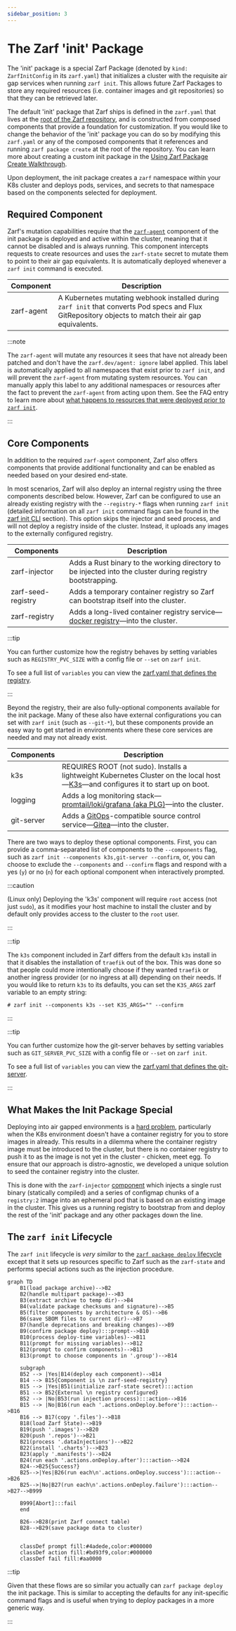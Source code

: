 ```yaml
---
sidebar_position: 3
---
```


# The Zarf 'init' Package

The 'init' package is a special Zarf Package (denoted by `kind: ZarfInitConfig` in its `zarf.yaml`) that initializes a cluster with the requisite air gap services when running `zarf init`.  This allows future Zarf Packages to store any required resources (i.e. container images and git repositories) so that they can be retrieved later.

The default 'init' package that Zarf ships is defined in the `zarf.yaml` that lives at the [root of the Zarf repository](https://github.com/defenseunicorns/zarf/blob/main/zarf.yaml), and is constructed from composed components that provide a foundation for customization.  If you would like to change the behavior of the 'init' package you can do so by modifying this `zarf.yaml` or any of the composed components that it references and running `zarf package create` at the root of the repository.  You can learn more about creating a custom init package in the [Using Zarf Package Create Walkthrough](../../13-walkthroughs/0-using-zarf-package-create.md).

Upon deployment, the init package creates a `zarf` namespace within your K8s cluster and deploys pods, services, and secrets to that namespace based on the components selected for deployment.

## Required Component

Zarf's mutation capabilities require that the [`zarf-agent`](../../9-faq.md#what-is-the-zarf-agent) component of the init package is deployed and active within the cluster, meaning that it cannot be disabled and is always running. This component intercepts requests to create resources and uses the `zarf-state` secret to mutate them to point to their air gap equivalents. It is automatically deployed whenever a `zarf init` command is executed.

| Component               | Description                                                                                                                                           |
| ----------------------- | ----------------------------------------------------------------------------------------------------------------------------------------------------- |
| zarf-agent              | A Kubernetes mutating webhook installed during `zarf init` that converts Pod specs and Flux GitRepository objects to match their air gap equivalents. |

:::note

The `zarf-agent` will mutate any resources it sees that have not already been patched and don't have the `zarf.dev/agent: ignore` label applied. This label is automatically applied to all namespaces that exist prior to `zarf init`, and will prevent the `zarf-agent` from mutating system resources.  You can manually apply this label to any additional namespaces or resources after the fact to prevent the `zarf-agent` from acting upon them.  See the FAQ entry to learn more about [what happens to resources that were deployed prior to `zarf init`](../../9-faq.md#what-happens-to-resources-that-exist-in-the-cluster-before-zarf-init).

:::

## Core Components

In addition to the required `zarf-agent` component, Zarf also offers components that provide additional functionality and can be enabled as needed based on your desired end-state.

In most scenarios, Zarf will also deploy an internal registry using the three components described below. However, Zarf can be configured to use an already existing registry with the `--registry-*` flags when running `zarf init` (detailed information on all `zarf init` command flags can be found in the [zarf init CLI](../1-the-zarf-cli/100-cli-commands/zarf_init.md) section). This option skips the injector and seed process, and will not deploy a registry inside of the cluster. Instead, it uploads any images to the externally configured registry.

| Components              | Description                                                                                                                     |
| ----------------------- | ------------------------------------------------------------------------------------------------------------------------------- |
| zarf-injector           | Adds a Rust binary to the working directory to be injected into the cluster during registry bootstrapping.                      |
| zarf-seed-registry      | Adds a temporary container registry so Zarf can bootstrap itself into the cluster.                                              |
| zarf-registry           | Adds a long-lived container registry service&mdash;[docker registry](https://docs.docker.com/registry/)&mdash;into the cluster. |

:::tip

You can further customize how the registry behaves by setting variables such as `REGISTRY_PVC_SIZE` with a config file or `--set` on `zarf init`.

To see a full list of `variables` you can view the [zarf.yaml that defines the registry](https://github.com/defenseunicorns/zarf/blob/main/packages/zarf-registry/zarf.yaml).

:::

Beyond the registry, their are also fully-optional components available for the init package.  Many of these also have external configurations you can set with `zarf init` (such as `--git-*`), but these components provide an easy way to get started in environments where these core services are needed and may not already exist.

| Components   | Description                                                                                                                                                       |
| ------------ | ----------------------------------------------------------------------------------------------------------------------------------------------------------------- |
| k3s          | REQUIRES ROOT (not sudo). Installs a lightweight Kubernetes Cluster on the local host&mdash;[K3s](https://k3s.io/)&mdash;and configures it to start up on boot.   |
| logging      | Adds a log monitoring stack&mdash;[promtail/loki/grafana (aka PLG)](https://github.com/grafana/loki)&mdash;into the cluster.                                      |
| git-server   | Adds a [GitOps](https://about.gitlab.com/topics/gitops/)-compatible source control service&mdash;[Gitea](https://gitea.io/en-us/)&mdash;into the cluster. |

There are two ways to deploy these optional components. First, you can provide a comma-separated list of components to the `--components` flag, such as `zarf init --components k3s,git-server --confirm`, or, you can choose to exclude the `--components` and `--confirm` flags and respond with a yes (`y`) or no (`n`) for each optional component when interactively prompted.

:::caution

(Linux only) Deploying the 'k3s' component will require `root` access (not just `sudo`), as it modifies your host machine to install the cluster and by default only provides access to the cluster to the `root` user.

:::

:::tip

The `k3s` component included in Zarf differs from the default `k3s` install in that it disables the installation of `traefik` out of the box.  This was done so that people could more intentionally choose if they wanted `traefik` or another ingress provider (or no ingress at all) depending on their needs.  If you would like to return `k3s` to its defaults, you can set the `K3S_ARGS` zarf variable to an empty string:

```
# zarf init --components k3s --set K3S_ARGS="" --confirm
```

:::

:::tip

You can further customize how the git-server behaves by setting variables such as `GIT_SERVER_PVC_SIZE` with a config file or `--set` on `zarf init`.

To see a full list of `variables` you can view the [zarf.yaml that defines the git-server](https://github.com/defenseunicorns/zarf/blob/main/packages/gitea/zarf.yaml).

:::

## What Makes the Init Package Special

Deploying into air gapped environments is a [hard problem](../../1-understand-the-basics.md#what-is-the-air-gap), particularly when the K8s environment doesn't have a container registry for you to store images in already. This results in a dilemma where the container registry image must be introduced to the cluster, but there is no container registry to push it to as the image is not yet in the cluster - chicken, meet egg. To ensure that our approach is distro-agnostic, we developed a unique solution to seed the container registry into the cluster.

This is done with the `zarf-injector` [component](https://github.com/defenseunicorns/zarf/blob/main/packages/zarf-injector/zarf.yaml) which injects a single rust binary (statically compiled) and a series of configmap chunks of a `registry:2` image into an ephemeral pod that is based on an existing image in the cluster.  This gives us a running registry to bootstrap from and deploy the rest of the 'init' package and any other packages down the line.


## The `zarf init` Lifecycle

The `zarf init` lifecycle is _very similar_ to the [`zarf package deploy` lifecycle](../4-package-command-lifecycle.md#zarf-package-deploy) except that it sets up resources specific to Zarf such as the `zarf-state` and performs special actions such as the injection procedure.

```mermaid
graph TD
    B1(load package archive)-->B2
    B2(handle multipart package)-->B3
    B3(extract archive to temp dir)-->B4
    B4(validate package checksums and signature)-->B5
    B5(filter components by architecture & OS)-->B6
    B6(save SBOM files to current dir)-->B7
    B7(handle deprecations and breaking changes)-->B9
    B9(confirm package deploy):::prompt-->B10
    B10(process deploy-time variables)-->B11
    B11(prompt for missing variables)-->B12
    B12(prompt to confirm components)-->B13
    B13(prompt to choose components in '.group')-->B14

    subgraph  
    B52 --> |Yes|B14(deploy each component)-->B14
    B14 --> B15{Component is \n zarf-seed-registry}
    B15 --> |Yes|B51(initialize zarf-state secret):::action
    B51 --> B52{External \n registry configured}
    B52 --> |No|B53(run injection process):::action-->B16
    B15 --> |No|B16(run each '.actions.onDeploy.before'):::action-->B16
    B16 --> B17(copy '.files')-->B18
    B18(load Zarf State)-->B19
    B19(push '.images')-->B20
    B20(push '.repos')-->B21
    B21(process '.dataInjections')-->B22
    B22(install '.charts')-->B23
    B23(apply '.manifests')-->B24
    B24(run each '.actions.onDeploy.after'):::action-->B24
    B24-->B25{Success?}
    B25-->|Yes|B26(run each\n'.actions.onDeploy.success'):::action-->B26
    B25-->|No|B27(run each\n'.actions.onDeploy.failure'):::action-->B27-->B999

    B999[Abort]:::fail
    end

    B26-->B28(print Zarf connect table)
    B28-->B29(save package data to cluster)


    classDef prompt fill:#4adede,color:#000000
    classDef action fill:#bd93f9,color:#000000
    classDef fail fill:#aa0000
```

:::tip

Given that these flows are so similar you actually can `zarf package deploy` the init package.  This is similar to accepting the defaults for any init-specific command flags and is useful when trying to deploy packages in a more generic way.

:::
